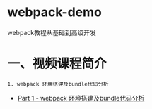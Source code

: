 # webpack-demo
webpack教程从基础到高级开发

# 一、视频课程简介
    1. webpack 环境搭建及bundle代码分析
* [Part 1 - webpack 环境搭建及bundle代码分析](https://github.com/tinerguo/webpack-demo/tree/master/part01)
